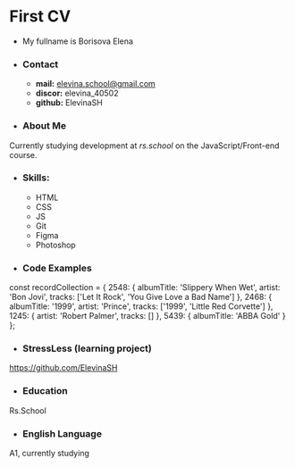 # First CV
* My fullname is Borisova Elena
* ### Contact
    * **mail:** elevina.school@gmail.com
    * **discor:** elevina_40502
    * **github:** ElevinaSH
* ### About Me
Currently studying development at *rs.school* on the JavaScript/Front-end course.
* ### Skills:
    * HTML
    * CSS
    * JS
    * Git
    * Figma
    * Photoshop
* ### Code Examples
const recordCollection = {
  2548: {
    albumTitle: 'Slippery When Wet',
    artist: 'Bon Jovi',
    tracks: ['Let It Rock', 'You Give Love a Bad Name']
  },
  2468: {
    albumTitle: '1999',
    artist: 'Prince',
    tracks: ['1999', 'Little Red Corvette']
  },
  1245: {
    artist: 'Robert Palmer',
    tracks: []
  },
  5439: {
    albumTitle: 'ABBA Gold'
  }
};

* ### StressLess (learning project)
https://github.com/ElevinaSH
* ### Education
Rs.School
* ### English Language
A1, currently studying
